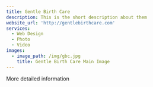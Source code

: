 ```yaml
---
title: Gentle Birth Care
description: This is the short description about them
website_url: 'http://gentlebirthcare.com'
services:
  - Web Design
  - Photo
  - Video
images:
  - image_path: /img/gbc.jpg
    title: Gentle Birth Care Main Image
---
```



More detailed information